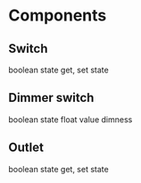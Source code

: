 # Components

## Switch

boolean state
get, set state

## Dimmer switch

boolean state
float value dimness

## Outlet
boolean state
get, set state